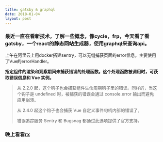 ```yaml
---
title: gatsby & graphql
date: 2018-01-04
layout: post
---
```

### 最近一直在看新技术，了解一些概念，像cycle，frp，今天看了看gatsby，一个react的静态网站生成器，使用graphql来查询api。
上午在阿里云上用docker搭建sentry，可以无缝捕获页面的error信息。主要使用了Vue的errorHandler。

**指定组件的渲染和观察期间未捕获错误的处理函数。这个处理函数被调用时，可获取错误信息和 Vue 实例。**
>从 2.2.0 起，这个钩子也会捕获组件生命周期钩子里的错误。同样的，当这个钩子是 undefined 时，被捕获的错误会通过 console.error 输出而避免应用崩溃。
>
>从 2.4.0 起这个钩子也会捕获 Vue 自定义事件句柄内部的错误了。
>
>错误追踪服务 Sentry 和 Bugsnag 都通过此选项提供了官方支持。

### 晚上看看[rx](http://xgrommx.github.io/rx-book/why_rx.html)
